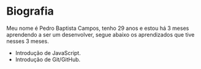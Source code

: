 # Biografia
Meu nome é Pedro Baptista Campos, tenho 29 anos e estou há 3 meses aprendendo a ser um desenvolver, segue abaixo os aprendizados que tive nesses 3 meses.
 - Introdução de JavaScript.
 - Introdução de Git/GitHub.
